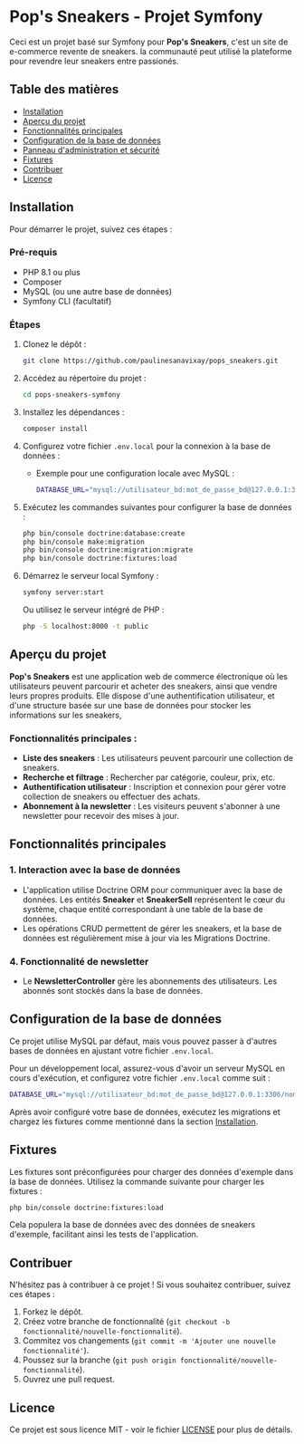 
# Pop's Sneakers - Projet Symfony
Ceci est un projet basé sur Symfony pour **Pop's Sneakers**, c'est un site de e-commerce revente de sneakers. la communauté peut utilisé la plateforme  pour revendre leur sneakers entre passionés.

## Table des matières
- [Installation](#installation)
- [Aperçu du projet](#aperçu-du-projet)
- [Fonctionnalités principales](#fonctionnalités-principales)
- [Configuration de la base de données](#configuration-de-la-base-de-données)
- [Panneau d'administration et sécurité](#panneau-dadministration-et-sécurité)
- [Fixtures](#fixtures)
- [Contribuer](#contribuer)
- [Licence](#licence)

## Installation

Pour démarrer le projet, suivez ces étapes :

### Pré-requis
- PHP 8.1 ou plus
- Composer
- MySQL (ou une autre base de données)
- Symfony CLI (facultatif)

### Étapes
1. Clonez le dépôt :
   ```bash
   git clone https://github.com/paulinesanavixay/pops_sneakers.git
   ```

2. Accédez au répertoire du projet :
   ```bash
   cd pops-sneakers-symfony
   ```

3. Installez les dépendances :
   ```bash
   composer install
   ```

4. Configurez votre fichier `.env.local` pour la connexion à la base de données :
   - Exemple pour une configuration locale avec MySQL :
     ```bash
     DATABASE_URL="mysql://utilisateur_bd:mot_de_passe_bd@127.0.0.1:3306/nom_bd"
     ```

5. Exécutez les commandes suivantes pour configurer la base de données :
   ```bash
   php bin/console doctrine:database:create
   php bin/console make:migration
   php bin/console doctrine:migration:migrate
   php bin/console doctrine:fixtures:load
   ```

6. Démarrez le serveur local Symfony :
   ```bash
   symfony server:start
   ```
   Ou utilisez le serveur intégré de PHP :
   ```bash
   php -S localhost:8000 -t public
   ```

## Aperçu du projet

**Pop's Sneakers** est une application web de commerce électronique où les utilisateurs peuvent parcourir et acheter des sneakers, ainsi que vendre leurs propres produits. Elle dispose d'une authentification utilisateur, et d'une structure basée sur une base de données pour stocker les informations sur les sneakers, 

### Fonctionnalités principales :
- **Liste des sneakers** : Les utilisateurs peuvent parcourir une collection de sneakers.
- **Recherche et filtrage** : Rechercher par catégorie, couleur, prix, etc.
- **Authentification utilisateur** : Inscription et connexion pour gérer votre collection de sneakers ou effectuer des achats.
- **Abonnement à la newsletter** : Les visiteurs peuvent s'abonner à une newsletter pour recevoir des mises à jour.

## Fonctionnalités principales


### 1. Interaction avec la base de données
- L'application utilise Doctrine ORM pour communiquer avec la base de données. Les entités **Sneaker** et **SneakerSell** représentent le cœur du système, chaque entité correspondant à une table de la base de données.
- Les opérations CRUD permettent de gérer les sneakers, et la base de données est régulièrement mise à jour via les Migrations Doctrine.


### 4. Fonctionnalité de newsletter
- Le **NewsletterController** gère les abonnements des utilisateurs. Les abonnés sont stockés dans la base de données.

## Configuration de la base de données
Ce projet utilise MySQL par défaut, mais vous pouvez passer à d'autres bases de données en ajustant votre fichier `.env.local`.

Pour un développement local, assurez-vous d'avoir un serveur MySQL en cours d'exécution, et configurez votre fichier `.env.local` comme suit :

```bash
DATABASE_URL="mysql://utilisateur_bd:mot_de_passe_bd@127.0.0.1:3306/nom_bd"
```

Après avoir configuré votre base de données, exécutez les migrations et chargez les fixtures comme mentionné dans la section [Installation](#installation).

## Fixtures

Les fixtures sont préconfigurées pour charger des données d'exemple dans la base de données. Utilisez la commande suivante pour charger les fixtures :

```bash
php bin/console doctrine:fixtures:load
```

Cela populera la base de données avec des données de sneakers d'exemple, facilitant ainsi les tests de l'application.

## Contribuer

N'hésitez pas à contribuer à ce projet ! Si vous souhaitez contribuer, suivez ces étapes :
1. Forkez le dépôt.
2. Créez votre branche de fonctionnalité (`git checkout -b fonctionnalité/nouvelle-fonctionnalité`).
3. Commitez vos changements (`git commit -m 'Ajouter une nouvelle fonctionnalité'`).
4. Poussez sur la branche (`git push origin fonctionnalité/nouvelle-fonctionnalité`).
5. Ouvrez une pull request.

## Licence

Ce projet est sous licence MIT - voir le fichier [LICENSE](LICENSE) pour plus de détails.